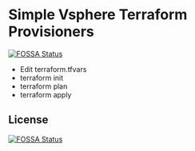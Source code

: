 # Simple Vsphere Terraform Provisioners
[![FOSSA Status](https://app.fossa.io/api/projects/git%2Bgithub.com%2FDTherHtun%2Fsimple-vsphere-terraform-provisioner.svg?type=shield)](https://app.fossa.io/projects/git%2Bgithub.com%2FDTherHtun%2Fsimple-vsphere-terraform-provisioner?ref=badge_shield)


* Edit terraform.tfvars
* terraform init
* terraform plan 
* terraform apply


## License
[![FOSSA Status](https://app.fossa.io/api/projects/git%2Bgithub.com%2FDTherHtun%2Fsimple-vsphere-terraform-provisioner.svg?type=large)](https://app.fossa.io/projects/git%2Bgithub.com%2FDTherHtun%2Fsimple-vsphere-terraform-provisioner?ref=badge_large)